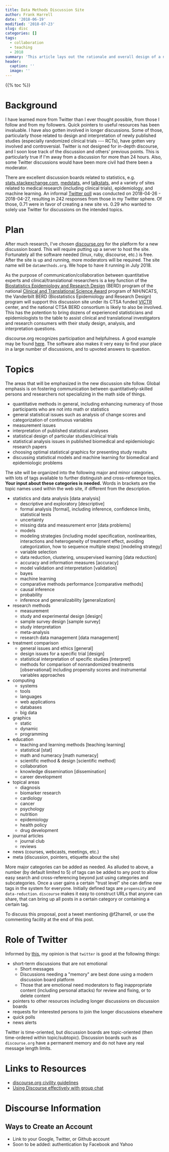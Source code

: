 ```yaml
---
title: Data Methods Discussion Site
author: Frank Harrell
date: '2018-06-19'
modified: '2018-07-23'
slug: disc
categories: []
tags:
  - collaboration
  - teaching
  - 2018
summary: 'This article lays out the rationale and overall design of a new discussion site about quantitative methods.'
header:
  caption: ''
  image: ''
---
```


{{% toc %}}

# Background
I have learned more from Twitter than I ever thought possible, from those I follow and from my followers.  Quick pointers to useful resources has been invaluable.  I have also gotten involved in longer discussions.  Some of those, particularly those related to design and interpretation of newly published studies (especially randomized clinical trials --- RCTs), have gotten very involved and controversial.  Twitter is not designed for in-depth discourse, and I soon lose track of the discussion and others' previous points.  This is particularly true if I'm away from a discussion for more than 24 hours.  Also, some Twitter discussions would have been more civil had there been a moderator.

There are excellent discussion boards related to statistics, e.g. [stats.stackexchange.com](http://stats.stackexchange.com), [medstats](https://groups.google.com/forum/#!forum/medstats), and [talkstats](http://talkstats.com), and a variety of sites related to medical research (including clinical trials), epidemiology,  and machine learning.  An informal [Twitter poll](https://twitter.com/f2harrell/status/989486563947098112) was conducted on 2018-04-26 - 2018-04-27, resulting in 242 responses from those in my Twitter sphere.  Of those, 0.71 were in favor of creating a new site vs. 0.29 who wanted to solely use Twitter for discussions on the intended topics.

# Plan
After much research, I've chosen [discourse.org](http://discourse.org) for the platform for a new discussion board.  This will require putting up a server to host the site.  Fortunately all the software needed (linux, ruby, discourse, etc.) is free.  After the site is up and running, more moderators will be required.  The site name will be `datamethods.org`.  We hope to have it running in July 2018.

As the purpose of communication/collaboration between quantitative experts and clinical/translational researchers is a key function of the [Biostatistics Epidemiology and Research Design](https://www.ncbi.nlm.nih.gov/pmc/articles/PMC5263220) (BERD) program of the national [Clinical and Translational Science Award](https://ncats.nih.gov/ctsa) program of NIH/NCATS, the Vanderbilt BERD (Biostatistics Epidemiology and Research Design) program will support this discussion site under its CTSA funded [VICTR](https://victr.vanderbilt.edu) center, and the national CTSA BERD consortium is likely to also be involved.  This has the potention to bring dozens of experienced statisticians and epidemiologists to the table to assist clinical and translational investigators and research consumers with their study design, analysis, and interpretation questions.

discourse.org recognizes participation and helpfulness.  A good example may be found [here](http://discourse.mc-stan.org).  The software also makes it very easy to find your place in a large number of discussions, and to upvoted answers to question.

# Topics
The areas that will be emphasized in the new discussion site follow.  Global emphasis is on fostering communication between quantitatively-skilled persons and researchers not specializing in the math side of things.

* quantitative methods in general, including enhancing numeracy of those participants who are not into math or statistics
* general statistical issues such as analysis of change scores and categorization of continuous variables
* measurement issues
* interpretation of published statistical analyses
* statistical design of particular studies/clinical trials
* statistical analysis issues in published biomedical and epidemiologic research papers
* choosing optimal statistical graphics for presenting study results
* discussing statistical models and machine learning for biomedical and epidemiologic problems

The site will be organized into the following major and minor categories, with lots of tags available to further distinguish and cross-reference topics.  <b>Your input about these categories is needed.</b>  Words in brackets are the topic names used within the web site, if different from the description.

* statistics and data analysis [data analysis]
   + descriptive and exploratory [descriptive]
   + formal analysis [formal], including inference, confidence limits, statistical tests
   + uncertainty
   + missing data and measurement error [data problems]
   + models
   + modeling strategies (including model specification, nonlinearities, interactions and heterogeneity of treatment effect, avoiding categorization, how to sequence multiple steps) [modeling strategy]
   + variable selection
   + data reduction, clustering, unsupervised learning [data reduction]
   + accuracy and information measures [accuracy]
   + model validation and interpretation [validation]
   + bayes
   + machine learning
   + comparative methods performance [comparative methods]
   + causal inference
   + probability
   + inference and generalizability [generalization]
* research methods
   + measurement
   + study and experimental design [design]
   + sample survey design [sample survey]
   + study interpretation
   + meta-analysis
   + research data management [data management]
* treatment comparison
   + general issues and ethics [general]
   + design issues for a specific trial [design]
   + statistical interpretation of specific studies [interpret]
   + methods for comparison of nonrandomized treatments [observational] including propensity scores and instrumental variables approaches
* computing
   + systems
   + tools
   + languages
   + web applications
   + databases
   + big data
* graphics
   + static
   + dynamic
   + programming
* education
   + teaching and learning methods [teaching learning]
   + statistical [stat]
   + math and numeracy [math numeracy]
   + scientific method & design [scientific method]
   + collaboration
   + knowledge dissemination [dissemination]
   + career development
* topical areas
   + diagnosis
   + biomarker research
   + cardiology
   + cancer
   + psychology
   + nutrition
   + epidemiology
   + health policy
   + drug development
* journal articles
   + journal club
   + reviews
* news (courses, webcasts, meetings, etc.)
* meta (discussion, pointers, etiquette about the site)

More major categories can be added as needed.  As alluded to above, a number (by default limited to 5) of tags can be added to any post to allow easy search and cross-referencing beyond just using categories and subcategories.  Once a user gains a certain "trust level" she can define new tags in the system for everyone.  Initially defined tags are `propensity` and `data-reduction`.  `discourse` makes it easy to construct URLs that anyone can share, that can bring up all posts in a certain category or containing a certain tag.

To discuss this proposal, post a tweet mentioning @f2harrell, or use the commenting facility at the end of this post.

# Role of Twitter
Informed by [this](https://blog.discourse.org/2018/04/effectively-using-discourse-together-with-group-chat), my opinion is that `twitter` is good at the following things:

* short-term discussions that are not emotional
    + Short messages
    + Discussions needing a "memory" are best done using a modern discussion board platform
    + Those that are emotional need moderators to flag inappropriate content (including personal attacks) for review and fixing, or to delete content
* pointers to other resources including longer discussions on discussion boards
* requests for interested persons to join the longer discussions elsewhere
* quick polls
* news alerts

Twitter is time-oriented, but discussion boards are topic-oriented (then time-ordered within topic/subtopic).  Discussion boards such as `discourse.org` have a permanent memory and do not have any real message length limits.

# Links to Resources
* [discourse.org civility guidelines](http://discourse.mc-stan.org/faq)
* [Using Discourse effectively with group chat](https://blog.discourse.org/2018/04/effectively-using-discourse-together-with-group-chat)

# Discourse Information
## Ways to Create an Account
* Link to your Google, Twitter, or Github account
* Soon to be added: authentication by Facebook and Yahoo


